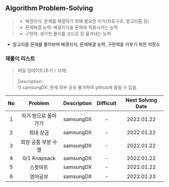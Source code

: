 ## Algorithm Problem-Solving
>- 배경지식: 문제를 해결하기 위해 필요한 지식(자료구조, 알고리즘 등)
>- 문제해결 능력: 배경지식을 문제에 적용시키는 능력
>- 구현력: 생각한 풀이를 코드로 잘 옮겨내는 능력

- 알고리즘 문제를 풀어보며 배경지식, 문제해결 능력, 구현력을 키우기 위한 저장소

### 재풀이 리스트
>매일 업데이트(추가 / 삭제)
><br>
><br>Description: 
> <br>1) samsungDX: 문제 외부 공유 불가하여 github에 올릴 수 없음.

| No | Problem | Description | Difficult | Next Solving Date |
|:------:|:---------:|:---------:|:-----------:|:-----------:|
| 1 | 자기 방으로 돌아가기 | samsungDX | - |  2022.01.22 |
| 2 | 최대 상금 | samsungDX | - |  2022.01.22 |
| 3 | 최장 공통 부분 수열 | samsungDX | - |  2022.01.22 |
| 4 | 0/1 Knapsack | samsungDX | - |  2022.01.22 |
| 5 | 스팟마트 | samsungDX | - |  2022.01.22 |
| 6 | 영어공부 | samsungDX | - |  2022.01.23 |
